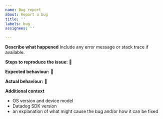 ```yaml
---
name: Bug report
about: Report a bug
title: ''
labels: bug
assignees: ''

---
```


**Describe what happened**
Include any error message or stack trace if available.

**Steps to reproduce the issue:**
📝

**Expected behaviour:**
📝

**Actual behaviour:**
📝

**Additional context**
 - OS version and device model
 - Datadog SDK version
 - an explanation of what might cause the bug and/or how it can be fixed
